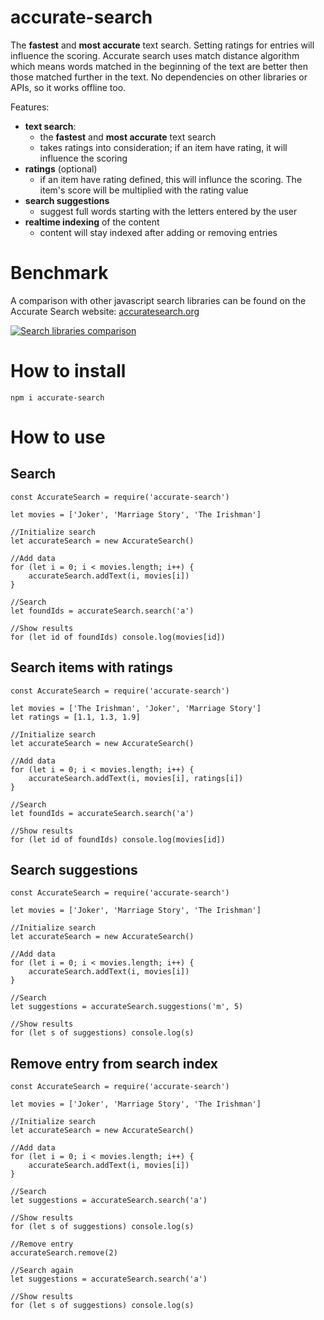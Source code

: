 # accurate-search

The **fastest** and **most accurate** text search. Setting ratings for entries will influence the scoring. Accurate search uses match distance algorithm which means words matched in the beginning of the text are better then those matched further in the text. No dependencies on other libraries or APIs, so it works offline too.

Features:
- **text search**:
  - the **fastest** and **most accurate** text search
  - takes ratings into consideration; if an item have rating, it will influence the scoring
- **ratings** (optional)
  - if an item have rating defined, this will influnce the scoring. The item's score will be multiplied with the rating value
- **search suggestions**
  - suggest full words starting with the letters entered by the user
- **realtime indexing** of the content
  - content will stay indexed after adding or removing entries


# Benchmark

A comparison with other javascript search libraries can be found on the Accurate Search website: [accuratesearch.org](http://accuratesearch.org)

[![Search libraries comparison](https://accuratesearch.org/search-comparison.png)](http://accuratesearch.org)


# How to install

```
npm i accurate-search
```


# How to use

## Search

```
const AccurateSearch = require('accurate-search')

let movies = ['Joker', 'Marriage Story', 'The Irishman']

//Initialize search
let accurateSearch = new AccurateSearch()

//Add data
for (let i = 0; i < movies.length; i++) {
	accurateSearch.addText(i, movies[i])
}

//Search
let foundIds = accurateSearch.search('a')

//Show results
for (let id of foundIds) console.log(movies[id])
```

## Search items with ratings

```
const AccurateSearch = require('accurate-search')

let movies = ['The Irishman', 'Joker', 'Marriage Story']
let ratings = [1.1, 1.3, 1.9]

//Initialize search
let accurateSearch = new AccurateSearch()

//Add data
for (let i = 0; i < movies.length; i++) {
	accurateSearch.addText(i, movies[i], ratings[i])
}

//Search
let foundIds = accurateSearch.search('a')

//Show results
for (let id of foundIds) console.log(movies[id])
```


## Search suggestions

```
const AccurateSearch = require('accurate-search')

let movies = ['Joker', 'Marriage Story', 'The Irishman']

//Initialize search
let accurateSearch = new AccurateSearch()

//Add data
for (let i = 0; i < movies.length; i++) {
	accurateSearch.addText(i, movies[i])
}

//Search
let suggestions = accurateSearch.suggestions('m', 5)

//Show results
for (let s of suggestions) console.log(s)
```


## Remove entry from search index

```
const AccurateSearch = require('accurate-search')

let movies = ['Joker', 'Marriage Story', 'The Irishman']

//Initialize search
let accurateSearch = new AccurateSearch()

//Add data
for (let i = 0; i < movies.length; i++) {
	accurateSearch.addText(i, movies[i])
}

//Search
let suggestions = accurateSearch.search('a')

//Show results
for (let s of suggestions) console.log(s)

//Remove entry
accurateSearch.remove(2)

//Search again
let suggestions = accurateSearch.search('a')

//Show results
for (let s of suggestions) console.log(s)
```
